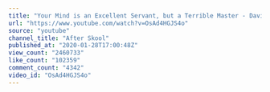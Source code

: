 ```yaml
---
title: "Your Mind is an Excellent Servant, but a Terrible Master - David Foster Wallace"
url: "https://www.youtube.com/watch?v=OsAd4HGJS4o"
source: "youtube"
channel_title: "After Skool"
published_at: "2020-01-28T17:00:48Z"
view_count: "2460733"
like_count: "102359"
comment_count: "4342"
video_id: "OsAd4HGJS4o"
---
```


